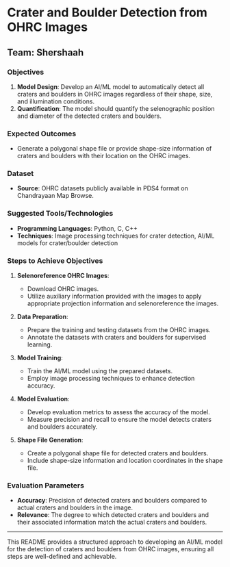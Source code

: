 # Crater and Boulder Detection from OHRC Images

## Team: Shershaah

### Objectives

1. **Model Design**: Develop an AI/ML model to automatically detect all craters and boulders in OHRC images regardless of their shape, size, and illumination conditions.
2. **Quantification**: The model should quantify the selenographic position and diameter of the detected craters and boulders.

### Expected Outcomes

- Generate a polygonal shape file or provide shape-size information of craters and boulders with their location on the OHRC images.

### Dataset

- **Source**: OHRC datasets publicly available in PDS4 format on Chandrayaan Map Browse.

### Suggested Tools/Technologies

- **Programming Languages**: Python, C, C++
- **Techniques**: Image processing techniques for crater detection, AI/ML models for crater/boulder detection

### Steps to Achieve Objectives

1. **Selenoreference OHRC Images**:
   - Download OHRC images.
   - Utilize auxiliary information provided with the images to apply appropriate projection information and selenoreference the images.

2. **Data Preparation**:
   - Prepare the training and testing datasets from the OHRC images.
   - Annotate the datasets with craters and boulders for supervised learning.

3. **Model Training**:
   - Train the AI/ML model using the prepared datasets.
   - Employ image processing techniques to enhance detection accuracy.

4. **Model Evaluation**:
   - Develop evaluation metrics to assess the accuracy of the model.
   - Measure precision and recall to ensure the model detects craters and boulders accurately.

5. **Shape File Generation**:
   - Create a polygonal shape file for detected craters and boulders.
   - Include shape-size information and location coordinates in the shape file.

### Evaluation Parameters

- **Accuracy**: Precision of detected craters and boulders compared to actual craters and boulders in the image.
- **Relevance**: The degree to which detected craters and boulders and their associated information match the actual craters and boulders.

---

This README provides a structured approach to developing an AI/ML model for the detection of craters and boulders from OHRC images, ensuring all steps are well-defined and achievable.

